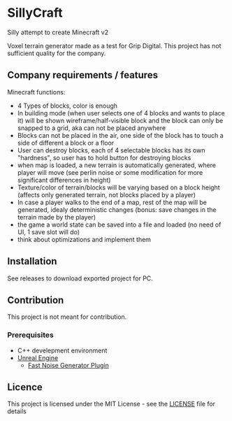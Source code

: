 # SillyCraft
Silly attempt to create Minecraft v2 

Voxel terrain generator made as a test for Grip Digital.
This project has not sufficient quality for the company.

## Company requirements / features
Minecraft functions:
* 4 Types of blocks, color is enough
* In building mode (when user selects one of 4 blocks and wants to place it) will be shown wireframe/half-visible block and the block can only be snapped to a grid, aka can not be placed anywhere
* Blocks can not be placed in the air, one side of the block has to touch a side of different a block or a floor
* User can destroy blocks, each of 4 selectable blocks has its own "hardness", so user has to hold button for destroying blocks
* when map is loaded, a new terrain is automatically generated, where player will move (see perlin noise or some modification for more significant differences in height)
* Texture/color of terrain/blocks will be varying based on a block height (affects only generated terrain, not blocks placed by a player)
* In case a player walks to the end of a map, rest of the map will be generated, idealy deterministic changes (bonus: save changes in the terrain made by the player)
* the game a world state can be saved into a file and loaded (no need of UI, 1 save slot will do)
* think about optimizations and implement them

## Installation
See releases to download exported project for PC.

## Contribution
This project is not meant for contribution.

### Prerequisites
* C++ develepment environment
* [Unreal Engine](https://www.unrealengine.com/en-US/)
    * [Fast Noise Generator Plugin](https://unrealengine.com/marketplace/en-US/product/fast-noise-generator)

## Licence
This project is licensed under the MIT License - see the [LICENSE](LICENSE) file for details